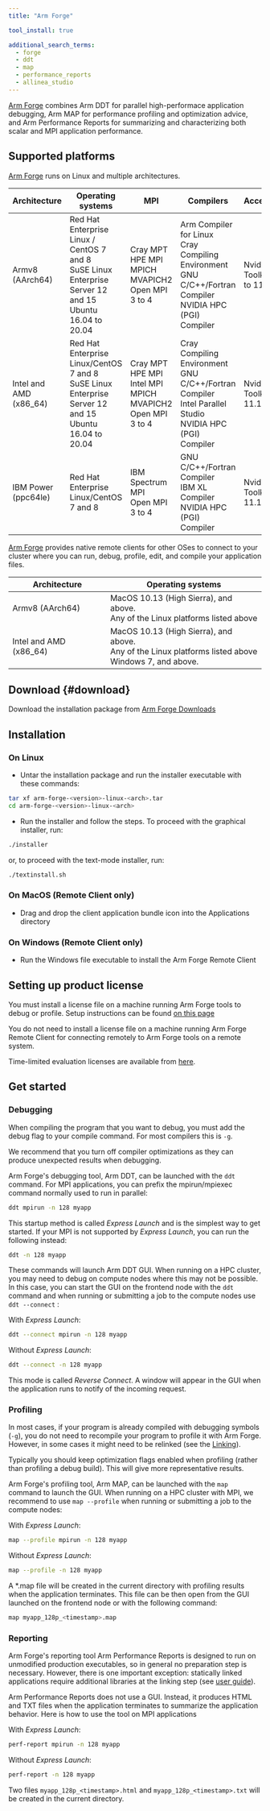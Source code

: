 ```yaml
---
title: "Arm Forge"

tool_install: true

additional_search_terms:
  - forge
  - ddt
  - map
  - performance_reports
  - allinea_studio
---
```


[Arm Forge](https://developer.arm.com/Tools%20and%20Software/Arm%20Forge) combines Arm DDT for parallel high-performace application debugging, Arm MAP for performance profiling and optimization advice, and Arm Performance Reports for summarizing and characterizing both scalar and MPI application performance.

## Supported platforms

[Arm Forge](https://developer.arm.com/Tools%20and%20Software/Arm%20Forge) runs on Linux and multiple architectures.

| Architecture | Operating systems | MPI | Compilers | Accelerators |
| ------------ | ----------------- | --- | --------- | ------------ |
| Armv8 (AArch64) | Red Hat Enterprise Linux / CentOS 7 and 8 <br />SuSE Linux Enterprise Server 12 and 15 <br />Ubuntu 16.04 to 20.04 | Cray MPT <br />HPE MPI <br />MPICH <br />MVAPICH2 <br />Open MPI 3 to 4 | Arm Compiler for Linux <br />Cray Compiling Environment <br />GNU C/C++/Fortran Compiler <br />NVIDIA HPC (PGI) Compiler | Nvidia CUDA Toolkit 11.0 to 11.1 |
| Intel and AMD (x86_64) | Red Hat Enterprise Linux/CentOS 7 and 8 <br />SuSE Linux Enterprise Server 12 and 15 <br />Ubuntu 16.04 to 20.04 | Cray MPT <br />HPE MPI <br />Intel MPI <br />MPICH <br />MVAPICH2 <br />Open MPI 3 to 4 | Cray Compiling Environment <br />GNU C/C++/Fortran Compiler <br />Intel Parallel Studio <br />NVIDIA HPC (PGI) Compiler | Nvidia CUDA Toolkit 9.0 to 11.1 |
| IBM Power (ppc64le) | Red Hat Enterprise Linux/CentOS 7 and 8 | IBM Spectrum MPI <br />Open MPI 3 to 4 | GNU C/C++/Fortran Compiler <br />IBM XL Compiler <br />NVIDIA HPC (PGI) Compiler | Nvidia CUDA Toolkit 9.2 to 11.1 |

[Arm Forge](https://developer.arm.com/Tools%20and%20Software/Arm%20Forge) provides native remote clients for other OSes to connect to your cluster where you can run, debug, profile, edit, and compile your application files.

| Architecture | Operating systems |
| ------------ | ----------------- |
| Armv8 (AArch64) | MacOS 10.13 (High Sierra), and above. <br /> Any of the Linux platforms listed above |
| Intel and AMD (x86_64) | MacOS 10.13 (High Sierra), and above. <br />Any of the Linux platforms listed above <br /> Windows 7, and above. |

## Download  {#download}

Download the installation package from [Arm Forge Downloads](https://developer.arm.com/downloads/-/arm-forge)

## Installation

### On Linux

- Untar the installation package and run the installer executable with these commands:
```bash
tar xf arm-forge-<version>-linux-<arch>.tar
cd arm-forge-<version>-linux-<arch>
```
- Run the installer and follow the steps. To proceed with the graphical installer, run:
```bash
./installer
```
or, to proceed with the text-mode installer, run:
```bash
./textinstall.sh
```

### On MacOS (Remote Client only)

- Drag and drop the client application bundle icon into the Applications directory

### On Windows (Remote Client only)

- Run the Windows file executable to install the Arm Forge Remote Client

## Setting up product license

You must install a license file on a machine running Arm Forge tools to debug or profile. Setup instructions can be found [on this page](https://developer.arm.com/documentation/101136/2103/Arm-Forge/Licensing?lang=en)

You do not need to install a license file on a machine running Arm Forge Remote Client for connecting remotely to Arm Forge tools on a remote system.

Time-limited evaluation licenses are available from [here](https://www.arm.com/resources/trial/linux-software-tools).

## Get started

### Debugging

When compiling the program that you want to debug, you must add the debug flag to your compile command. For most compilers this is `-g`.

We recommend that you turn off compiler optimizations as they can produce unexpected results when debugging.

Arm Forge's debugging tool, Arm DDT, can be launched with the `ddt` command. For MPI applications, you can prefix the mpirun/mpiexec command normally used to run in parallel:

```bash
ddt mpirun -n 128 myapp
```

This startup method is called *Express Launch* and is the simplest way to get started. If your MPI is not supported by *Express Launch*, you can run the following instead:

```bash
ddt -n 128 myapp
```

These commands will launch Arm DDT GUI. When running on a HPC cluster, you may need to debug on compute nodes where this may not be possible. In this case, you can start the GUI on the frontend node with the `ddt` command and when running or submitting a job to the compute nodes use `ddt --connect` :

With *Express Launch*:
```bash
ddt --connect mpirun -n 128 myapp
```

Without *Express Launch*:
```bash
ddt --connect -n 128 myapp
```

This mode is called *Reverse Connect*. A window will appear in the GUI when the application runs to notify of the incoming request.

### Profiling

In most cases, if your program is already compiled with debugging symbols (`-g`), you do not need to recompile your program to profile it with Arm Forge. However, in some cases it might need to be relinked (see the [Linking](https://developer.arm.com/documentation/101136/2103/MAP/Get-started-with-MAP/Prepare-a-program-for-profiling?lang=en)).

Typically you should keep optimization flags enabled when profiling (rather than profiling a debug build). This will give more representative results.

Arm Forge's profiling tool, Arm MAP, can be launched with the `map` command to launch the GUI. When running on a HPC cluster with MPI, we recommend to use `map --profile` when running or submitting a job to the compute nodes:

With *Express Launch*:
```bash
map --profile mpirun -n 128 myapp
```

Without *Express Launch*:
```bash
map --profile -n 128 myapp
```

A *.map file will be created in the current directory with profiling results when the application terminates. This file can be then open from the GUI launched on the frontend node or with the following command:
```bash
map myapp_128p_<timestamp>.map
```

### Reporting

Arm Forge's reporting tool Arm Performance Reports is designed to run on unmodified production executables, so in general no preparation step is necessary. However, there is one important exception: statically linked applications require additional libraries at the linking step (see [user guide](https://developer.arm.com/documentation/101136/2103/Performance-Reports/Run-real-programs?lang=en)).

Arm Performance Reports does not use a GUI. Instead, it produces HTML and TXT files when the application terminates to summarize the application behavior. Here is how to use the tool on MPI applications

With *Express Launch*:
```bash
perf-report mpirun -n 128 myapp
```

Without *Express Launch*:
```bash
perf-report -n 128 myapp
```

Two files `myapp_128p_<timestamp>.html` and `myapp_128p_<timestamp>.txt` will be created in the current directory.

